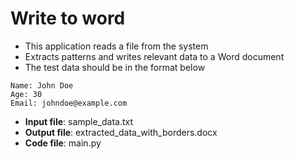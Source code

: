 # Write to word

* This application reads a file from the system
* Extracts patterns and writes relevant data to a Word document
* The test data should be in the format below
```
Name: John Doe 
Age: 30 
Email: johndoe@example.com
```

* **Input file**:   sample_data.txt
* **Output file**:  extracted_data_with_borders.docx
* **Code file**:    main.py


